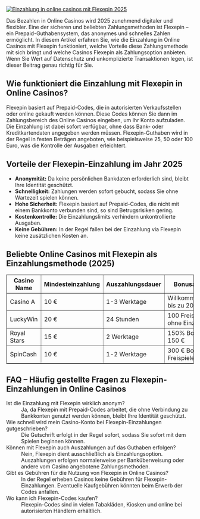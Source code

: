 [![Einzahlung in online casinos mit Flexepin 2025](https://123-caf.pages.dev/gitsignup.png)](https://vrmoo.ru/Bt82HjjY)

<div>   <p>Das Bezahlen in Online Casinos wird 2025 zunehmend digitaler und flexibler. Eine der sicheren und beliebten Zahlungsmethoden ist Flexepin – ein Prepaid-Guthabensystem, das anonymes und schnelles Zahlen ermöglicht. In diesem Artikel erfahren Sie, wie die Einzahlung in Online Casinos mit Flexepin funktioniert, welche Vorteile diese Zahlungsmethode mit sich bringt und welche Casinos Flexepin als Zahlungsoption anbieten. Wenn Sie Wert auf Datenschutz und unkomplizierte Transaktionen legen, ist dieser Beitrag genau richtig für Sie.</p>    <h2>Wie funktioniert die Einzahlung mit Flexepin in Online Casinos?</h2>   <p>Flexepin basiert auf Prepaid-Codes, die in autorisierten Verkaufsstellen oder online gekauft werden können. Diese Codes können Sie dann im Zahlungsbereich des Online Casinos eingeben, um Ihr Konto aufzuladen. Die Einzahlung ist dabei sofort verfügbar, ohne dass Bank- oder Kreditkartendaten angegeben werden müssen. Flexepin-Guthaben wird in der Regel in festen Beträgen angeboten, wie beispielsweise 25, 50 oder 100 Euro, was die Kontrolle der Ausgaben erleichtert.</p>    <h2>Vorteile der Flexepin-Einzahlung im Jahr 2025</h2>   <ul>     <li><strong>Anonymität:</strong> Da keine persönlichen Bankdaten erforderlich sind, bleibt Ihre Identität geschützt.</li>     <li><strong>Schnelligkeit:</strong> Zahlungen werden sofort gebucht, sodass Sie ohne Wartezeit spielen können.</li>     <li><strong>Hohe Sicherheit:</strong> Flexepin basiert auf Prepaid-Codes, die nicht mit einem Bankkonto verbunden sind, so sind Betrugsrisiken gering.</li>     <li><strong>Kostenkontrolle:</strong> Die Einzahlungslimits verhindern unkontrollierte Ausgaben.</li>     <li><strong>Keine Gebühren:</strong> In der Regel fallen bei der Einzahlung via Flexepin keine zusätzlichen Kosten an.</li>   </ul>    <h2>Beliebte Online Casinos mit Flexepin als Einzahlungsmethode (2025)</h2>   <table border="1" cellpadding="8" cellspacing="0">     <thead>       <tr>         <th>Casino Name</th>         <th>Mindesteinzahlung</th>         <th>Auszahlungsdauer</th>         <th>Bonusangebot</th>       </tr>     </thead>     <tbody>       <tr>         <td>Casino A</td>         <td>10 €</td>         <td>1-3 Werktage</td>         <td>Willkommensbonus bis zu 200 €</td>       </tr>       <tr>         <td>LuckyWin</td>         <td>20 €</td>         <td>24 Stunden</td>         <td>100 Freispiele ohne Einzahlung</td>       </tr>       <tr>         <td>Royal Stars</td>         <td>15 €</td>         <td>2 Werktage</td>         <td>150% Bonus bis 150 €</td>       </tr>       <tr>         <td>SpinCash</td>         <td>10 €</td>         <td>1-2 Werktage</td>         <td>300 € Bonus + 50 Freispiele</td>       </tr>     </tbody>   </table>    <h2>FAQ – Häufig gestellte Fragen zu Flexepin-Einzahlungen in Online Casinos</h2>   <dl>     <dt>Ist die Einzahlung mit Flexepin wirklich anonym?</dt>     <dd>Ja, da Flexepin mit Prepaid-Codes arbeitet, die ohne Verbindung zu Bankkonten genutzt werden können, bleibt Ihre Identität geschützt.</dd>      <dt>Wie schnell wird mein Casino-Konto bei Flexepin-Einzahlungen gutgeschrieben?</dt>     <dd>Die Gutschrift erfolgt in der Regel sofort, sodass Sie sofort mit dem Spielen beginnen können.</dd>      <dt>Können mit Flexepin auch Auszahlungen auf das Guthaben erfolgen?</dt>     <dd>Nein, Flexepin dient ausschließlich als Einzahlungsoption. Auszahlungen erfolgen normalerweise per Banküberweisung oder andere vom Casino angebotene Zahlungsmethoden.</dd>      <dt>Gibt es Gebühren für die Nutzung von Flexepin in Online Casinos?</dt>     <dd>In der Regel erheben Casinos keine Gebühren für Flexepin-Einzahlungen. Eventuelle Kaufgebühren könnten beim Erwerb der Codes anfallen.</dd>      <dt>Wo kann ich Flexepin-Codes kaufen?</dt>     <dd>Flexepin-Codes sind in vielen Tabakläden, Kiosken und online bei autorisierten Händlern erhältlich.</dd>   </dl>   </div>
